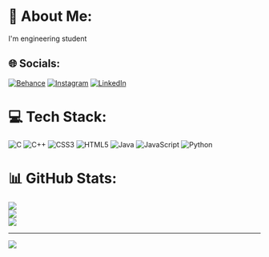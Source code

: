 # 💫 About Me:
I'm engineering student 


## 🌐 Socials:
[![Behance](https://img.shields.io/badge/Behance-1769ff?logo=behance&logoColor=white)](https://behance.net/abjalzhare) [![Instagram](https://img.shields.io/badge/Instagram-%23E4405F.svg?logo=Instagram&logoColor=white)](https://instagram.com/https://www.instagram.com/abjalzhare5696?igsh=M2pucGRtNDZ4NWFy) [![LinkedIn](https://img.shields.io/badge/LinkedIn-%230077B5.svg?logo=linkedin&logoColor=white)](https://linkedin.com/in/https://www.linkedin.com/in/abjal-zhare-00b83925b?utm_source=share&utm_campaign=share_via&utm_content=profile&utm_medium=android_app) 

# 💻 Tech Stack:
![C](https://img.shields.io/badge/c-%2300599C.svg?style=flat-square&logo=c&logoColor=white) ![C++](https://img.shields.io/badge/c++-%2300599C.svg?style=flat-square&logo=c%2B%2B&logoColor=white) ![CSS3](https://img.shields.io/badge/css3-%231572B6.svg?style=flat-square&logo=css3&logoColor=white) ![HTML5](https://img.shields.io/badge/html5-%23E34F26.svg?style=flat-square&logo=html5&logoColor=white) ![Java](https://img.shields.io/badge/java-%23ED8B00.svg?style=flat-square&logo=openjdk&logoColor=white) ![JavaScript](https://img.shields.io/badge/javascript-%23323330.svg?style=flat-square&logo=javascript&logoColor=%23F7DF1E) ![Python](https://img.shields.io/badge/python-3670A0?style=flat-square&logo=python&logoColor=ffdd54)
# 📊 GitHub Stats:
![](https://github-readme-stats.vercel.app/api?username=abjalzhare&theme=merko&hide_border=false&include_all_commits=false&count_private=false)<br/>
![](https://github-readme-streak-stats.herokuapp.com/?user=abjalzhare&theme=merko&hide_border=false)<br/>
![](https://github-readme-stats.vercel.app/api/top-langs/?username=abjalzhare&theme=merko&hide_border=false&include_all_commits=false&count_private=false&layout=compact)

---
[![](https://visitcount.itsvg.in/api?id=abjalzhare&icon=0&color=0)](https://visitcount.itsvg.in)

<!-- Proudly created with GPRM ( https://gprm.itsvg.in ) -->
